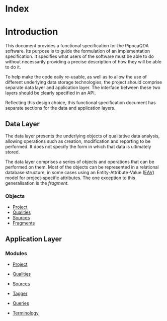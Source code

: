 # Index

# Introduction

This document provides a functional specification for the PipocaQDA software. Its purpose is to guide the formulation of an implementation specification. It specifies what users of the software must be able to do without necessarily providing a precise description of how they will be able to do it.

To help make the code eaily re-usable, as well as to allow the use of different underlying data storage technologies, the project should comprise separate data layer and application layer. The interface between these two layers should be clearly specified in an API.

Reflecting this design choice, this functional specification document has separate sections for the data and application layers.

## Data Layer

The data layer presents the underlying objects of qualitative data analysis, allowing operations such as creation, modification and reporting to be performed. It does not specify the form in which that data is ultimately stored.

The data layer comprises a series of objects and operations that can be performed on them. Most of the objects can be represented in a relational database structure, in some cases using an Entity-Attribute-Value ([EAV](https://en.wikipedia.org/wiki/Entity–attribute–value_model)) model for project-specific attributes. The one exception to this generalisation is the _fragment_.

### Objects

- [Project](object-project.md)
- [Qualities](object-qualities.md)
- [Sources](object-sources.md)
- [Fragments](object-fragments.md)

## Application Layer

### Modules

- [Project](module-project.md)
- [Qualities](module-qualities.md)
- [Sources](module-sources.md)
- [Tagger](module-tagger.md)
- [Queries](module-query.md)

- [Terminology](terminology.md)
